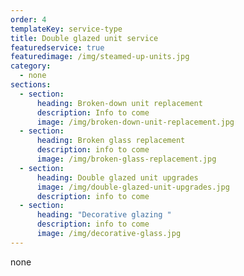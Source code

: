```yaml
---
order: 4
templateKey: service-type
title: Double glazed unit service
featuredservice: true
featuredimage: /img/steamed-up-units.jpg
category:
  - none
sections:
  - section:
      heading: Broken-down unit replacement
      description: Info to come
      image: /img/broken-down-unit-replacement.jpg
  - section:
      heading: Broken glass replacement
      description: info to come
      image: /img/broken-glass-replacement.jpg
  - section:
      heading: Double glazed unit upgrades
      image: /img/double-glazed-unit-upgrades.jpg
      description: info to come
  - section:
      heading: "Decorative glazing "
      description: info to come
      image: /img/decorative-glass.jpg
---
```

none